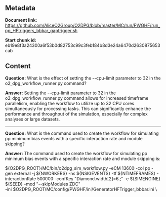 ## Metadata

**Document link:** https://github.com/AliceO2Group/O2DPG/blob/master/MC/run/PWGHF/run_pp_HFtriggers_bbbar_gaptrigger.sh

**Start chunk id:** eb19e8f3a24300a6f53b0d82753c99c3feb184b8d3e24a6470d2630875653cab

## Content

**Question:** What is the effect of setting the --cpu-limit parameter to 32 in the o2_dpg_workflow_runner.py command?

**Answer:** Setting the --cpu-limit parameter to 32 in the o2_dpg_workflow_runner.py command allows for increased timeframe parallelism, enabling the workflow to utilize up to 32 CPU cores simultaneously for processing tasks. This can significantly enhance the performance and throughput of the simulation, especially for complex analyses or large datasets.

---

**Question:** What is the command used to create the workflow for simulating pp minimum bias events with a specific interaction rate and module skipping?

**Answer:** The command used to create the workflow for simulating pp minimum bias events with a specific interaction rate and module skipping is:

${O2DPG_ROOT}/MC/bin/o2dpg_sim_workflow.py -eCM 13600 -col pp -gen external -j ${NWORKERS} -ns ${NSIGEVENTS} -tf ${NTIMEFRAMES} -interactionRate 500000 -confKey "Diamond.width[2]=6.;" -e ${SIMENGINE} ${SEED} -mod "--skipModules ZDC" \
        -ini $O2DPG_ROOT/MC/config/PWGHF/ini/GeneratorHFTrigger_bbbar.ini \